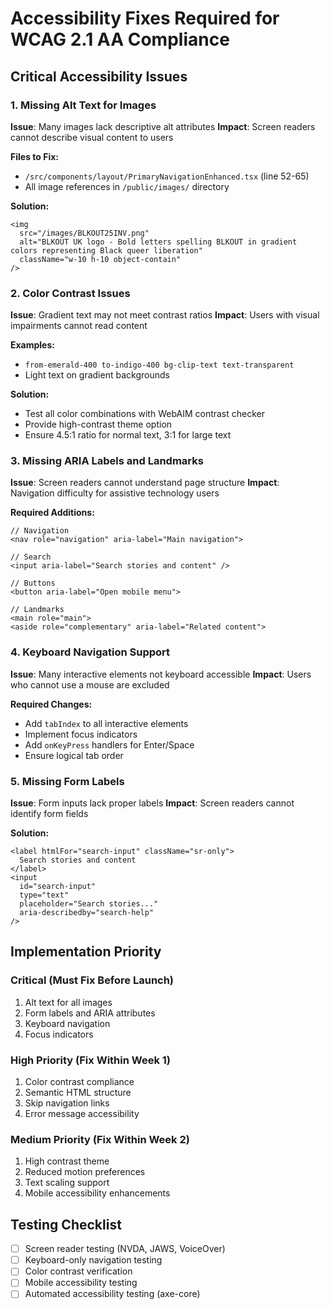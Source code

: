 # Accessibility Fixes Required for WCAG 2.1 AA Compliance

## Critical Accessibility Issues

### 1. Missing Alt Text for Images
**Issue**: Many images lack descriptive alt attributes
**Impact**: Screen readers cannot describe visual content to users

**Files to Fix:**
- `/src/components/layout/PrimaryNavigationEnhanced.tsx` (line 52-65)
- All image references in `/public/images/` directory

**Solution:**
```tsx
<img 
  src="/images/BLKOUT25INV.png" 
  alt="BLKOUT UK logo - Bold letters spelling BLKOUT in gradient colors representing Black queer liberation" 
  className="w-10 h-10 object-contain"
/>
```

### 2. Color Contrast Issues
**Issue**: Gradient text may not meet contrast ratios
**Impact**: Users with visual impairments cannot read content

**Examples:**
- `from-emerald-400 to-indigo-400 bg-clip-text text-transparent`
- Light text on gradient backgrounds

**Solution:**
- Test all color combinations with WebAIM contrast checker
- Provide high-contrast theme option
- Ensure 4.5:1 ratio for normal text, 3:1 for large text

### 3. Missing ARIA Labels and Landmarks
**Issue**: Screen readers cannot understand page structure
**Impact**: Navigation difficulty for assistive technology users

**Required Additions:**
```tsx
// Navigation
<nav role="navigation" aria-label="Main navigation">

// Search
<input aria-label="Search stories and content" />

// Buttons
<button aria-label="Open mobile menu">

// Landmarks
<main role="main">
<aside role="complementary" aria-label="Related content">
```

### 4. Keyboard Navigation Support
**Issue**: Many interactive elements not keyboard accessible
**Impact**: Users who cannot use a mouse are excluded

**Required Changes:**
- Add `tabIndex` to all interactive elements
- Implement focus indicators
- Add `onKeyPress` handlers for Enter/Space
- Ensure logical tab order

### 5. Missing Form Labels
**Issue**: Form inputs lack proper labels
**Impact**: Screen readers cannot identify form fields

**Solution:**
```tsx
<label htmlFor="search-input" className="sr-only">
  Search stories and content
</label>
<input 
  id="search-input"
  type="text"
  placeholder="Search stories..."
  aria-describedby="search-help"
/>
```

## Implementation Priority

### Critical (Must Fix Before Launch)
1. Alt text for all images
2. Form labels and ARIA attributes
3. Keyboard navigation
4. Focus indicators

### High Priority (Fix Within Week 1)
1. Color contrast compliance
2. Semantic HTML structure
3. Skip navigation links
4. Error message accessibility

### Medium Priority (Fix Within Week 2)
1. High contrast theme
2. Reduced motion preferences
3. Text scaling support
4. Mobile accessibility enhancements

## Testing Checklist
- [ ] Screen reader testing (NVDA, JAWS, VoiceOver)
- [ ] Keyboard-only navigation testing
- [ ] Color contrast verification
- [ ] Mobile accessibility testing
- [ ] Automated accessibility testing (axe-core)